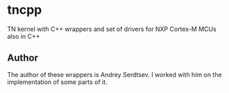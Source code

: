 # tncpp

TN kernel with C++ wrappers and set of drivers for NXP Cortex-M MCUs also in C++

## Author

The author of these wrappers is Andrey Serdtsev. I worked with him on the implementation of some parts of it.
